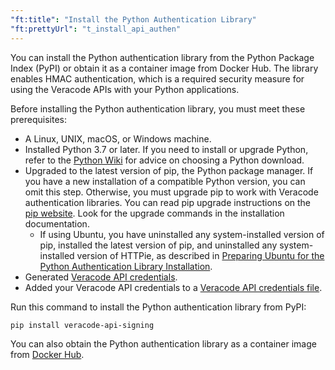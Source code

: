 ```yaml
---
"ft:title": "Install the Python Authentication Library"
"ft:prettyUrl": "t_install_api_authen"
---
```

You can install the Python authentication library from the Python Package Index \(PyPI\) or obtain it as a container image from Docker Hub. The library enables HMAC authentication, which is a required security measure for using the Veracode APIs with your Python applications.

Before installing the Python authentication library, you must meet these prerequisites:

-   A Linux, UNIX, macOS, or Windows machine.
-   Installed Python 3.7 or later. If you need to install or upgrade Python, refer to the [Python Wiki](https://wiki.python.org/moin/BeginnersGuide/Download) for advice on choosing a Python download.
-   Upgraded to the latest version of pip, the Python package manager. If you have a new installation of a compatible Python version, you can omit this step. Otherwise, you must upgrade pip to work with Veracode authentication libraries. You can read pip upgrade instructions on the [pip website](https://pip.pypa.io/en/latest/). Look for the upgrade commands in the installation documentation.
    -   If using Ubuntu, you have uninstalled any system-installed version of pip, installed the latest version of pip, and uninstalled any system-installed version of HTTPie, as described in [Preparing Ubuntu for the Python Authentication Library Installation](02_prepare_ubuntu_for_python.md).
-   Generated [Veracode API credentials](../Keys/c_api_credentials3.md).
-   Added your Veracode API credentials to a [Veracode API credentials file](../Keys/c_configure_api_cred_file.md).

Run this command to install the Python authentication library from PyPI:

```shell
pip install veracode-api-signing
```

You can also obtain the Python authentication library as a container image from [Docker Hub](https://hub.docker.com/u/veracode).
